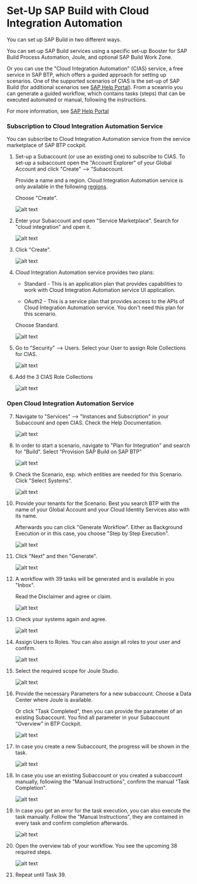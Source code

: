 # Set-Up SAP Build with Cloud Integration Automation


You can set up SAP Build in two different ways.

You can set-up SAP Build services using a specific set-up Booster for SAP Build Process Automation, Joule, and optional SAP Build Work Zone.

Or you can use the "Cloud Integration Automation" (CIAS) service, a free service in SAP BTP, which offers a guided approach for setting up scenarios. One of the supported scenarios of CIAS is the set-up of SAP Build (for additional scenarios see [SAP Help Portal](https://help.sap.com/docs/cloud-integration-automation/user-guide/overview?locale=en-US)). From a sceanrio you can generate a guided workflow, which contains tasks (steps) that can be executed automated or manual, following the instructions.

For more information, see [SAP Help Portal](https://help.sap.com/docs/build-service/build-service-guide/initial-setup-of-sap-build?locale=en-US)




### Subscription to Cloud Integration Automation Service

You can subscribe to Cloud Integration Automation service from the service marketplace of SAP BTP cockpit. 


1. Set-up a Subaccount (or use an existing one) to subscribe to CIAS. To set-up a subaccount open the "Account Explorer" of your Global Account and click "Create" --> "Subaccount.

    Provide a name and a region. Cloud Integration Automation service is only available in the following [regions](https://help.sap.com/docs/cloud-integration-automation/user-guide/prerequisites).

    Choose "Create".

    ![alt text](images_c/buildcias_001_createsub.png) 

2. Enter your Subaccount and open "Service Marketplace". Search for "cloud integration" and open it.

     ![alt text](images_c/buildcias_002_subscribecias.png) 

3. Click "Create".

    ![alt text](images_c/buildcias_003_subscribecias.png) 
    
4. Cloud Integration Automation service provides two plans:

    - Standard - This is an application plan that provides capabilities to work with Cloud Integration Automation service UI application.

    - OAuth2 - This is a service plan that provides access to the APIs of Cloud Integration Automation service. You don't need this plan for this scenario.

    Choose Standard.

    ![alt text](images_c/buildcias_004_ciasplan.png) 

5. Go to "Security" --> Users. Select your User to assign Role Collections for CIAS.

    ![alt text](images_c/buildcias_005_assignrc.png) 

6. Add the 3 CIAS Role Collections

    ![alt text](images_c/buildcias_006_assignrcs.png) 


### Open Cloud Integration Automation Service

7. Navigate to "Services" --> "Instances and Subscription" in your Subaccount and open CIAS. Check the Help Documentation.    

    ![alt text](images_c/buildcias_011_entercias.png) 

8. In order to start a scenario, navigate to "Plan for Integration" and search for "Build". Select "Provision SAP Build on SAP BTP" 

    ![alt text](images_c/buildcias_012_scenario.png) 

9. Check the Scenario, esp. which entities are needed for this Scenario. Click "Select Systems".
 
    ![alt text](images_c/buildcias_013_systems.png) 

10. Provide your tenants for the Scenario. Best you search BTP with the name of your Global Account and your Cloud Identity Services also with its name.

     Afterwards you can click "Generate Workflow". Either as Background Execution or in this case, you choose "Step by Step Execution".

     ![alt text](images_c/buildcias_014_tenants.png) 

11. Click "Next" and then "Generate".

    ![alt text](images_c/buildcias_015_workflow.png) 

12. A workflow with 39 tasks will be generated and is available in you "Inbox".

    Read the Disclaimer and agree or claim.

    ![alt text](images_c/buildcias_016_inboxdisclaimer.png) 

13. Check your systems again and agree.

    ![alt text](images_c/buildcias_017_inbox_systems.png) 

14. Assign Users to Roles. You can also assign all roles to your user and confirm.

    ![alt text](images_c/buildcias_018_inbox_roles.png) 

15. Select the required scope for Joule Studio.
 
    ![alt text](images_c/buildcias_019_scopeselection.png) 

16. Provide the necessary Parameters for a new subaccount. Choose a Data Center where Joule is available.

    Or click "Task Completed", then you can provide the parameter of an existing Subaccount. You find all parameter in your Subaccount "Overview" in BTP Cockpit.

    ![alt text](images_c/buildcias_101_createsub.png) 

17. In case you create a new Subaccount, the progress will be shown in the task.

    ![alt text](images_c/buildcias_102_createsub_inprogress.png) 

18. In case you use an existing Subaccount or you created a subaccount manually, following the "Manual Instructions", confirm the manual "Task Completion".
 
    ![alt text](images_c/buildcias_102_sub_task_completed.png) 

19. In case you get an error for the task execution, you can also execute the task manually. Follow the "Manual Instructions", they are contained in every task and confirm completion afterwards.

 
    ![alt text](images_c/buildcias_104_error_manual.png)

20. Open the overview tab of your workflow. You see the upcoming 38 required steps.

    ![alt text](images_c/buildcias_103_overview.png)


21. Repeat until Task 39.
